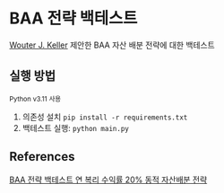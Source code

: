 # BAA 전략 백테스트

[Wouter J. Keller](https://papers.ssrn.com/sol3/papers.cfm?abstract_id=4166845) 제안한 BAA 자산 배분 전략에 대한 백테스트

## 실행 방법

<sub>Python v3.11 사용</sub>

1. 의존성 설치 `pip install -r requirements.txt`
2. 백테스트 실행: `python main.py`

## References

[BAA 전략 백테스트 연 복리 수익률 20% 동적 자산배분 전략](https://quantchobo.tistory.com/entry/BAA-%EC%A0%84%EB%9E%B5-%EB%B0%B1%ED%85%8C%EC%8A%A4%ED%8A%B8)
